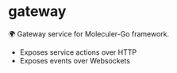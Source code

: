 # gateway

🌍 Gateway service for Moleculer-Go framework.

 - Exposes service actions over HTTP
 - Exposes events over Websockets
